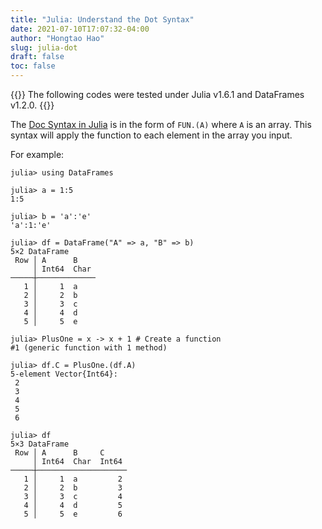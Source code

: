 ```yaml
---
title: "Julia: Understand the Dot Syntax"
date: 2021-07-10T17:07:32-04:00
author: "Hongtao Hao"
slug: julia-dot
draft: false
toc: false
---
```

{{<block class="tip">}}
The following codes were tested under Julia v1.6.1 and DataFrames v1.2.0.
{{<end>}}

The [Doc Syntax in Julia](https://docs.julialang.org/en/v1/manual/functions/#man-vectorized) is in the form of `FUN.(A)` where `A` is an array. This syntax will apply the function to each element in the array you input. 

For example:

```
julia> using DataFrames

julia> a = 1:5
1:5

julia> b = 'a':'e'
'a':1:'e'

julia> df = DataFrame("A" => a, "B" => b)
5×2 DataFrame
 Row │ A      B    
     │ Int64  Char 
─────┼─────────────
   1 │     1  a
   2 │     2  b
   3 │     3  c
   4 │     4  d
   5 │     5  e

julia> PlusOne = x -> x + 1 # Create a function
#1 (generic function with 1 method)

julia> df.C = PlusOne.(df.A)
5-element Vector{Int64}:
 2
 3
 4
 5
 6

julia> df
5×3 DataFrame
 Row │ A      B     C     
     │ Int64  Char  Int64 
─────┼────────────────────
   1 │     1  a         2
   2 │     2  b         3
   3 │     3  c         4
   4 │     4  d         5
   5 │     5  e         6
```
